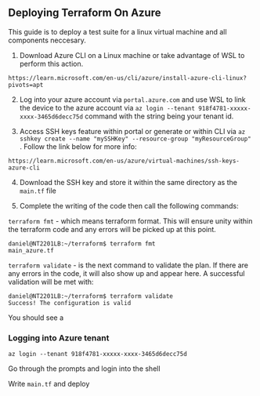 ## Deploying Terraform On Azure 

This guide is to deploy a test suite for a linux virtual machine and all components neccesary. 

1.  Download Azure CLI on a Linux machine or take advantage of WSL to perform this action.

`https://learn.microsoft.com/en-us/cli/azure/install-azure-cli-linux?pivots=apt`

2. Log into your azure account via `portal.azure.com` and use WSL to link the device to the azure account via `az login --tenant 918f4781-xxxxx-xxxx-3465d6decc75d` command with the string being your tenant id.

3. Access SSH keys feature within portal or generate or within CLI via `az sshkey create --name "mySSHKey" --resource-group "myResourceGroup"` . Follow the link below for more info:

`https://learn.microsoft.com/en-us/azure/virtual-machines/ssh-keys-azure-cli` 

4. Download the SSH key and store it within the same directory as the `main.tf` file 

5. Complete the writing of the code then call the following commands: 

`terraform fmt` -  which means terraform format. This will ensure unity within the terraform code and any errors will be picked up at this point. 

```
daniel@NT2201LB:~/terraform$ terraform fmt
main_azure.tf
```

`terraform validate` - is the next command to validate the plan. If there are any errors in the code, it will also show up and appear here. A successful validation will be met with: 

```
daniel@NT2201LB:~/terraform$ terraform validate
Success! The configuration is valid
```

You should see a 
### Logging into Azure tenant 

`az login --tenant 918f4781-xxxxx-xxxx-3465d6decc75d` 

Go through the prompts and login into the shell

Write `main.tf` and deploy

###
